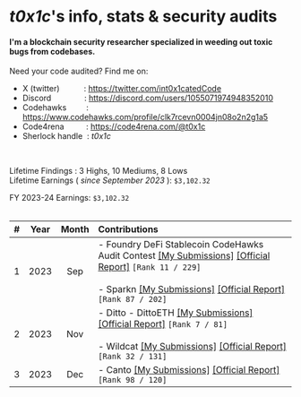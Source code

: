 # _t0x1c_'s info, stats & security audits

#### I'm a blockchain security researcher specialized in weeding out toxic bugs from codebases.

Need your code audited? Find me on:
- X (twitter)&nbsp;&nbsp;&nbsp;&nbsp;&nbsp;&nbsp;&nbsp;&nbsp;&nbsp;&nbsp;&nbsp;: https://twitter.com/int0x1catedCode <br>
- Discord &nbsp;&nbsp;&nbsp;&nbsp;&nbsp;&nbsp;&nbsp;&nbsp;&nbsp;&nbsp;&nbsp;&nbsp;&nbsp;&nbsp;: https://discord.com/users/1055071974948352010<br>
- Codehawks&nbsp;&nbsp;&nbsp;&nbsp;&nbsp;&nbsp;&nbsp;&nbsp;&nbsp;: https://www.codehawks.com/profile/clk7rcevn0004jn08o2n2g1a5 <br>
- Code4rena&nbsp;&nbsp;&nbsp;&nbsp;&nbsp;&nbsp;&nbsp;&nbsp;&nbsp;&nbsp;: https://code4rena.com/@t0x1c <br>
- Sherlock handle&nbsp; : _t0x1c_ <br>

<br>

Lifetime Findings : 3 Highs, 10 Mediums, 8 Lows
<br>
Lifetime Earnings ( <i>since September 2023</i> ): `$3,102.32`
<br>

FY 2023-24 Earnings: `$3,102.32` 
<br><br>

| # | Year | Month | Contributions |
|---|:----:|:------:|:--------------|
| 1 | 2023 | Sep | - Foundry DeFi Stablecoin CodeHawks Audit Contest [[My Submissions]](2023-07-24-CodeHawks-DeFi-StableCoin/README.md) [[Official Report]](https://www.codehawks.com/contests/cljx3b9390009liqwuedkn0m0) `[Rank 11 / 229]` <br><br> - Sparkn [[My Submissions]](2023-08-21-CodeHawks-SPARKN/README.md) [[Official Report]](https://www.codehawks.com/contests/cllcnja1h0001lc08z7w0orxx) `[Rank 87 / 202]` |
| 2 | 2023 | Nov | - Ditto - DittoETH [[My Submissions]](2023-09-08-CodeHawks-DittoETH/README.md) [[Official Report]](https://www.codehawks.com/contests/clm871gl00001mp081mzjdlwc) `[Rank 7 / 81]` <br><br> - Wildcat [[My Submissions]](2023-10-Code4rena-wildcat/README.md) [[Official Report]](https://code4rena.com/contests/2023-10-the-wildcat-protocol#top) `[Rank 32 / 131]` |
| 3 | 2023 | Dec | - Canto [[My Submissions]](2023-11-Code4rena-canto/README.md) [[Official Report]](https://code4rena.com/audits/2023-11-canto-application-specific-dollars-and-bonding-curves-for-1155s#top) `[Rank 98 / 120]`


<br>

